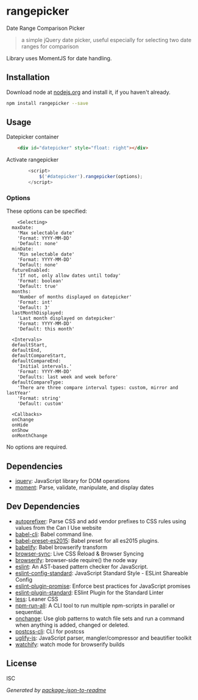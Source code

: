 # rangepicker 

Date Range Comparison Picker

> a simple jQuery date picker, useful especially for selecting two date ranges for comparison

Library uses MomentJS for date handling.

## Installation

Download node at [nodejs.org](http://nodejs.org) and install it, if you haven't already.

```sh
npm install rangepicker --save
```

## Usage

Datepicker container

```html
	<div id="datepicker" style="float: right"></div>
```

Activate rangepicker

```js
		<script>
			$('#datepicker').rangepicker(options);
		</script>
```
### Options

These options can be specified:

```
	<Selecting>
  maxDate: 
  	'Max selectable date'
  	'Format: YYYY-MM-DD'
  	'Default: none'
  minDate: 
  	'Min selectable date'
  	'Format: YYYY-MM-DD'
  	'Default: none'
  futureEnabled: 
  	'If not, only allow dates until today'
  	'Format: boolean'
  	'Default: true'
  months: 
  	'Number of months displayed on datepicker'
  	'Format: int'
  	'Default: 3'
  lastMonthDisplayed: 
  	'Last month displayed on datepicker'
  	'Format: YYYY-MM-DD'
  	'Default: this month'

  <Intervals>
  defaultStart,
  defaultEnd,
  defaultCompareStart,
  defaultCompareEnd:
  	'Initial intervals.'
  	'Format: YYYY-MM-DD'
  	'Defaults: last week and week before'
  defaultCompareType:
  	'There are three compare interval types: custom, mirror and lastYear'
  	'Format: string'
  	'Default: custom'

  <Callbacks>
  onChange
  onHide
  onShow
  onMonthChange
```  

No options are required.

## Dependencies

- [jquery](https://github.com/jquery/jquery): JavaScript library for DOM operations
- [moment](https://github.com/moment/moment): Parse, validate, manipulate, and display dates

## Dev Dependencies

- [autoprefixer](https://github.com/postcss/autoprefixer): Parse CSS and add vendor prefixes to CSS rules using values from the Can I Use website
- [babel-cli](https://github.com/babel/babel/tree/master/packages): Babel command line.
- [babel-preset-es2015](https://github.com/babel/babel/tree/master/packages): Babel preset for all es2015 plugins.
- [babelify](https://github.com/babel/babelify): Babel browserify transform
- [browser-sync](https://github.com/browsersync/browser-sync): Live CSS Reload &amp; Browser Syncing
- [browserify](https://github.com/substack/node-browserify): browser-side require() the node way
- [eslint](https://github.com/eslint/eslint): An AST-based pattern checker for JavaScript.
- [eslint-config-standard](https://github.com/feross/eslint-config-standard): JavaScript Standard Style - ESLint Shareable Config
- [eslint-plugin-promise](https://github.com/xjamundx/eslint-plugin-promise): Enforce best practices for JavaScript promises
- [eslint-plugin-standard](https://github.com/xjamundx/eslint-plugin-standard): ESlint Plugin for the Standard Linter
- [less](https://github.com/less/less.js): Leaner CSS
- [npm-run-all](https://github.com/mysticatea/npm-run-all): A CLI tool to run multiple npm-scripts in parallel or sequential.
- [onchange](https://github.com/Qard/onchange): Use glob patterns to watch file sets and run a command when anything is added, changed or deleted.
- [postcss-cli](https://github.com/postcss/postcss-cli): CLI for postcss
- [uglify-js](https://github.com/mishoo/UglifyJS2): JavaScript parser, mangler/compressor and beautifier toolkit
- [watchify](https://github.com/substack/watchify): watch mode for browserify builds


## License

ISC

_Generated by [package-json-to-readme](https://github.com/zeke/package-json-to-readme)_
